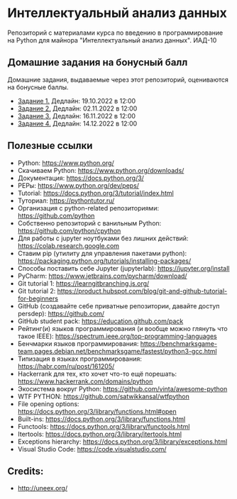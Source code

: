 # Интеллектуальный анализ данных

Репозиторий с материалами курса по введению в программирование на Python для майнора "Интеллектуальный анализ данных". ИАД-10

## Домашние задания на бонусный балл

Домашние задания, выдаваемые через этот репозиторий, оцениваются на бонусные баллы.

* [Задание 1.](https://github.com/PersDep/python-intro-2022/blob/main/HW01-basics-and-collections.ipynb) Дедлайн: 19.10.2022 в 12:00
* [Задание 2.](https://github.com/PersDep/python-intro-2022/blob/main/HW02-collections-and-functions.ipynb) Дедлайн: 02.11.2022 в 12:00
* [Задание 3.](https://github.com/PersDep/python-intro-2022/blob/main/HW03-funcs-OOP%2B.ipynb) Дедлайн: 16.11.2022 в 12:00
* [Задание 4.](https://github.com/PersDep/python-intro-2022/blob/main/HW04-OOP%2B%2B-exceptions-iterators.ipynb) Дедлайн: 14.12.2022 в 12:00

## Полезные ссылки

* Python: https://www.python.org/
* Скачиваем Python: https://www.python.org/downloads/
* Документация: https://docs.python.org/3/
* PEPы: https://www.python.org/dev/peps/
* Tutorial: https://docs.python.org/3/tutorial/index.html
* Туториал: https://pythontutor.ru/
* Организация с python-related репозиториями: https://github.com/python
* Собственно репозиторий с ванильным Python: https://github.com/python/cpython
* Для работы с jupyter ноутбуками без лишних действий: https://colab.research.google.com
* Ставим pip (утилиту для управления пакетами python): https://packaging.python.org/tutorials/installing-packages/
* Способы поставить себе Jupyter (jupyterlab): https://jupyter.org/install
* PyCharm: https://www.jetbrains.com/pycharm/download/
* Git tutorial 1: https://learngitbranching.js.org/
* Git tutorial 2: https://product.hubspot.com/blog/git-and-github-tutorial-for-beginners
* GitHub (создавайте себе приватные репозитории, давайте доступ persdep): https://github.com/
* GitHub student pack: https://education.github.com/pack
* Рейтинг(и) языков программирования (и вообще можно глянуть что такое IEEE): https://spectrum.ieee.org/top-programming-languages
* Бенчмарки языков программирования: https://benchmarksgame-team.pages.debian.net/benchmarksgame/fastest/python3-gcc.html
* Типизация в языках программирования: https://habr.com/ru/post/161205/
* Hackerrank для тех, кто хочет что-то ещё порешать: https://www.hackerrank.com/domains/python
* Экосистема вокруг Python: https://github.com/vinta/awesome-python
* WTF PYTHON: https://github.com/satwikkansal/wtfpython
* File opening options: https://docs.python.org/3/library/functions.html#open
* Built-ins: https://docs.python.org/3/library/functions.html
* Functools: https://docs.python.org/3/library/functools.html
* Itertools: https://docs.python.org/3/library/itertools.html
* Exceptions hierarchy: https://docs.python.org/3/library/exceptions.html
* Visual Studio Code: https://code.visualstudio.com/

## Credits:
* http://uneex.org/
